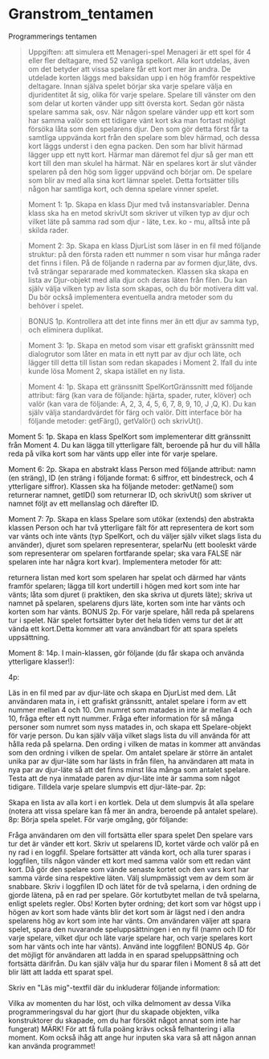 # Granstrom_tentamen
Programmerings tentamen

>Uppgiften: att simulera ett Menageri-spel
Menageri är ett spel för 4 eller fler deltagare, med 52 vanliga spelkort. Alla kort utdelas, även om det betyder att vissa spelare får ett kort mer än andra. De utdelade korten läggs med baksidan upp i en hög framför respektive deltagare. Innan själva spelet börjar ska varje spelare välja en djuridentitet åt sig, olika för varje spelare. Spelare till vänster om den som delar ut korten vänder upp sitt översta kort. Sedan gör nästa spelare samma sak, osv. När någon spelare vänder upp ett kort som har samma valör som ett tidigare vänt kort ska man fortast möjligt försöka låta som den spelarens djur. Den som gör detta först får ta samtliga uppvända kort från den spelare som blev härmad, och dessa kort läggs underst i den egna packen. Den som har blivit härmad lägger upp ett nytt kort. Härmar man däremot fel djur så ger man ett kort till den man skulel ha härmat. När en spelares kort är slut vänder spelaren på den hög som ligger uppvänd och börjar om. De spelare som blir av med alla sina kort lämnar spelet. Detta fortsätter tills någon har samtliga kort, och denna spelare vinner spelet.

>Moment 1: 1p. Skapa en klass Djur med två instansvariabler. Denna klass ska ha en metod skrivUt som skriver ut vilken typ av djur och vilket läte på samma rad som djur - läte, t.ex. ko - mu, alltså inte på skilda rader.

>Moment 2: 3p. Skapa en klass DjurList som läser in en fil med följande struktur: på den första raden ett nummer n som visar hur många rader det finns i filen. På de följande n raderna par av formen djur,läte, dvs. två strängar separarade med kommatecken. Klassen ska skapa en lista av Djur-objekt med alla djur och deras läten från filen. Du kan själv välja vilken typ av lista som skapas, och du bör motivera ditt val. Du bör också implementera eventuella andra metoder som du behöver i spelet.

>BONUS 1p. Kontrollera att det inte finns mer än ett djur av samma typ, och eliminera duplikat.

>Moment 3: 1p. Skapa en metod som visar ett grafiskt gränssnitt med dialogrutor som låter en mata in ett nytt par av djur och läte, och lägger till detta till listan som redan skapades i Moment 2. Ifall du inte kunde lösa Moment 2, skapa istället en ny lista.

>Moment 4: 1p. Skapa ett gränssnitt SpelKortGränssnitt med följande attribut: färg (kan vara de följande: hjärta, spader, ruter, klöver) och valör (kan vara de följande: A, 2, 3, 4, 5, 6, 7, 8, 9, 10, J ,Q, K). Du kan själv välja standardvärdet för färg och valör. Ditt interface bör ha följande metoder: getFärg(), getValör() och skrivUt().

Moment 5: 1p. Skapa en klass SpelKort som implementerar ditt gränssnitt från Moment 4. Du kan lägga till ytterligare fält, beroende på hur du vill hålla reda på vilka kort som har vänts upp eller inte för varje spelare.

Moment 6: 2p. Skapa en abstrakt klass Person med följande attribut: namn (en sträng), ID (en sträng i följande format: 6 siffror, ett bindestreck, och 4 ytterligare siffror). Klassen ska ha följande metoder: getName() som returnerar namnet, getID() som returnerar ID, och skrivUt() som skriver ut namnet följt av ett mellanslag och därefter ID.

Moment 7: 7p. Skapa en klass Spelare som utökar (extends) den abstrakta klassen Person och har två ytterligare fält för att representera de kort som var vänts och inte vänts (typ SpelKort, och du väljer själv vilket slags lista du använder), djuret som spelaren representerar, spelarNu (ett booleskt värde som representerar om spelaren fortfarande spelar; ska vara FALSE när spelaren inte har några kort kvar). Implementera metoder för att:

returnera listan med kort som spelaren har spelat och därmed har vänts framför spelaren;
lägga till kort undertill i högen med kort som inte har vänts;
låta som djuret (i praktiken, den ska skriva ut djurets läte);
skriva ut namnet på spelaren, spelarens djurs läte, korten som inte har vänts och korten som har vänts.
BONUS 2p. För varje spelare, håll reda på spelarens tur i spelet. När spelet fortsätter byter det hela tiden vems tur det är att vända ett kort.Detta kommer att vara användbart för att spara spelets uppsättning.

Moment 8: 14p. I main-klassen, gör följande (du får skapa och använda ytterligare klasser!):

4p:

Läs in en fil med par av djur-läte och skapa en DjurList med dem.
Låt användaren mata in, i ett grafiskt gränssnitt, antalet spelare i form av ett nummer mellan 4 och 10. Om numret som matades in inte är mellan 4 och 10, fråga efter ett nytt nummer.
Fråga efter information för så många personer som numret som nyss matades in, och skapa ett Spelare-objekt för varje person. Du kan själv välja vilket slags lista du vill använda för att hålla reda på spelarna. Den ording i vilken de matas in kommer att användas som den ordning i vilken de spelar.
Om antalet spelare är större än antalet unika par av djur-läte som har lästs in från filen, ha användaren att mata in nya par av djur-läte så att det finns minst lika många som antalet spelare. Testa att de nya inmatade paren av djur-läte inte är samma som något tidigare. Tilldela varje spelare slumpvis ett djur-läte-par.
2p:

Skapa en lista av alla kort i en kortlek. Dela ut dem slumpvis åt alla spelare (notera att vissa spelare kan få mer än andra, beroende på antalet spelare).
8p: Börja spela spelet. För varje omgång, gör följande:

Fråga användaren om den vill fortsätta eller spara spelet
Den spelare vars tur det är vänder ett kort. Skriv ut spelarens ID, kortet värde och valör på en ny rad i en loggfil.
Spelare fortsätter att vända kort, och alla turer sparas i loggfilen, tills någon vänder ett kort med samma valör som ett redan vänt kort. Då gör den spelare som vände senaste kortet och den vars kort har samma värde sina respektive läten. Välj slumpmässigt vem av dem som är snabbare. Skriv i loggfilen ID och lätet för de två spelarna, i den ordning de gjorde lätena, på en rad per spelare.
Gör kortutbytet mellan de två spelarna, enligt spelets regler. Obs! Korten byter ordning; det kort som var högst upp i högen av kort som hade vänts blir det kort som är lägst ned i den andra spelarens hög av kort som inte har vänts.
Om användaren väljer att spara spelet, spara den nuvarande speluppsättningen i en ny fil (namn och ID för varje  spelare, vilket djur och läte varje spelare har, och varje spelares kort som har vänts och inte har vänts). Använd inte loggfilen!
BONUS 4p. Gör det möjligt för användaren att ladda in en sparad speluppsättning och fortsätta därifrån. Du kan själv välja hur du sparar filen i Moment 8 så att det blir lätt att ladda ett sparat spel.

Skriv en "Läs mig"-textfil där du inkluderar följande information:

Vilka av momenten du har löst, och vilka delmoment av dessa
Vilka programmeringsval du har gjort (hur du skapade objekten, vilka konstruktorer du skapade, om du har försökt något annat som inte har fungerat)
MÄRK! För att få fulla poäng krävs också felhantering i alla moment. Kom också ihåg att ange hur inputen ska vara så att någon annan kan använda programmet!
